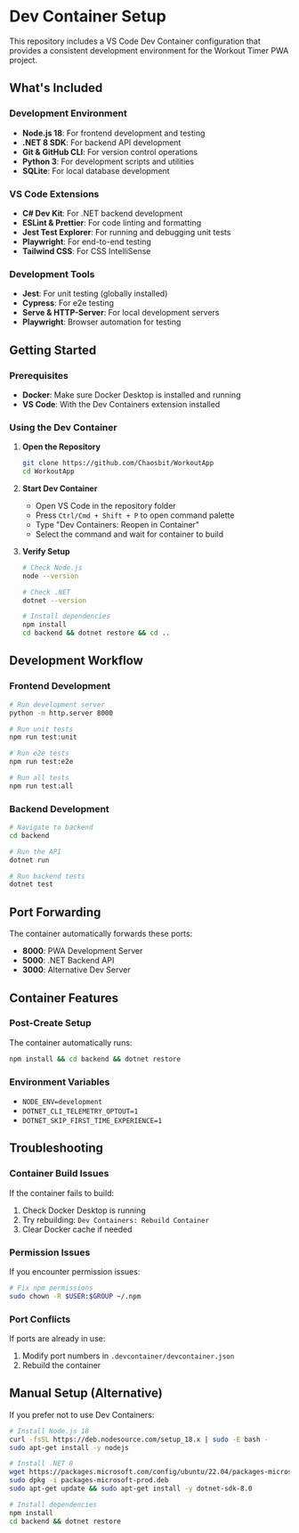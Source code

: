 # Dev Container Setup

This repository includes a VS Code Dev Container configuration that provides a consistent development environment for the Workout Timer PWA project.

## What's Included

### Development Environment
- **Node.js 18**: For frontend development and testing
- **.NET 8 SDK**: For backend API development
- **Git & GitHub CLI**: For version control operations
- **Python 3**: For development scripts and utilities
- **SQLite**: For local database development

### VS Code Extensions
- **C# Dev Kit**: For .NET backend development
- **ESLint & Prettier**: For code linting and formatting
- **Jest Test Explorer**: For running and debugging unit tests
- **Playwright**: For end-to-end testing
- **Tailwind CSS**: For CSS IntelliSense

### Development Tools
- **Jest**: For unit testing (globally installed)
- **Cypress**: For e2e testing
- **Serve & HTTP-Server**: For local development servers
- **Playwright**: Browser automation for testing

## Getting Started

### Prerequisites
- **Docker**: Make sure Docker Desktop is installed and running
- **VS Code**: With the Dev Containers extension installed

### Using the Dev Container

1. **Open the Repository**
   ```bash
   git clone https://github.com/Chaosbit/WorkoutApp
   cd WorkoutApp
   ```

2. **Start Dev Container**
   - Open VS Code in the repository folder
   - Press `Ctrl/Cmd + Shift + P` to open command palette
   - Type "Dev Containers: Reopen in Container"
   - Select the command and wait for container to build

3. **Verify Setup**
   ```bash
   # Check Node.js
   node --version
   
   # Check .NET
   dotnet --version
   
   # Install dependencies
   npm install
   cd backend && dotnet restore && cd ..
   ```

## Development Workflow

### Frontend Development
```bash
# Run development server
python -m http.server 8000

# Run unit tests
npm run test:unit

# Run e2e tests
npm run test:e2e

# Run all tests
npm run test:all
```

### Backend Development
```bash
# Navigate to backend
cd backend

# Run the API
dotnet run

# Run backend tests
dotnet test
```

## Port Forwarding

The container automatically forwards these ports:
- **8000**: PWA Development Server
- **5000**: .NET Backend API  
- **3000**: Alternative Dev Server

## Container Features

### Post-Create Setup
The container automatically runs:
```bash
npm install && cd backend && dotnet restore
```

### Environment Variables
- `NODE_ENV=development`
- `DOTNET_CLI_TELEMETRY_OPTOUT=1`
- `DOTNET_SKIP_FIRST_TIME_EXPERIENCE=1`

## Troubleshooting

### Container Build Issues
If the container fails to build:
1. Check Docker Desktop is running
2. Try rebuilding: `Dev Containers: Rebuild Container`
3. Clear Docker cache if needed

### Permission Issues
If you encounter permission issues:
```bash
# Fix npm permissions
sudo chown -R $USER:$GROUP ~/.npm
```

### Port Conflicts
If ports are already in use:
1. Modify port numbers in `.devcontainer/devcontainer.json`
2. Rebuild the container

## Manual Setup (Alternative)

If you prefer not to use Dev Containers:

```bash
# Install Node.js 18
curl -fsSL https://deb.nodesource.com/setup_18.x | sudo -E bash -
sudo apt-get install -y nodejs

# Install .NET 8
wget https://packages.microsoft.com/config/ubuntu/22.04/packages-microsoft-prod.deb -O packages-microsoft-prod.deb
sudo dpkg -i packages-microsoft-prod.deb
sudo apt-get update && sudo apt-get install -y dotnet-sdk-8.0

# Install dependencies
npm install
cd backend && dotnet restore
```